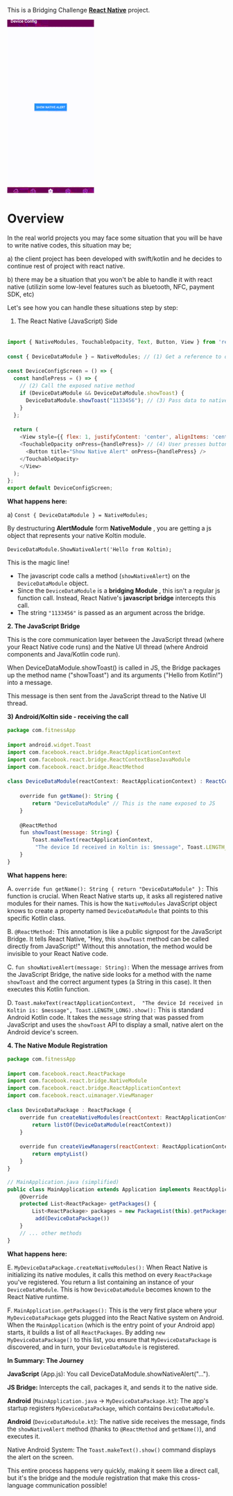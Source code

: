 This is a Bridging Challenge [**React Native**](https://reactnative.dev) project.

![alt text](./bridgeAndroidSmall.gif "Optional Title")
# Overview
In the real world projects you may face some situation that you will be have to write native codes, this situation may be;

a) the client project has been developed with swift/kotlin and he decides to continue rest of project with react native.

b) there may be a situation that you won't be able to handle it with react native (utilizin some low-level features such as bluetooth, NFC, payment SDK, etc)

Let's see how you can handle these situations step by step:

1. The React Native (JavaScript) Side

```js

import { NativeModules, TouchableOpacity, Text, Button, View } from 'react-native';

const { DeviceDataModule } = NativeModules; // (1) Get a reference to our native module

const DeviceConfigScreen = () => {
  const handlePress = () => {
    // (2) Call the exposed native method
    if (DeviceDataModule && DeviceDataModule.showToast) {
      DeviceDataModule.showToast("1133456"); // (3) Pass data to native
    }
  };

  return (
    <View style={{ flex: 1, justifyContent: 'center', alignItems: 'center' }}>
    <TouchableOpacity onPress={handlePress}> // (4) User presses button
      <Button title="Show Native Alert" onPress={handlePress} />
    </TouchableOpacity>
    </View>
  );
};
export default DeviceConfigScreen;
```
**What happens here:**

a) ```Const { DeviceDataModule } = NativeModules;```

By destructuring __AlertModule__ form __NativeModule__ , you are getting a js object that represents your native Koltin module.

```DeviceDataModule.ShowNativeAlert('Hello from Koltin);```  

This is the magic line!

+ The javascript code calls a method (```showNativeAlert```) on the ```DeviceDataModule``` object.
+ Since the ```DeviceDataModule``` is a __bridging Module__ , this isn't a regular js function call. Instead, React Native's __javascript bridge__ intercepts this call.
+ The string ```"1133456"``` is passed as an argument across the bridge.


__2. The JavaScript Bridge__

This is the core communication layer between the JavaScript thread (where your React Native code runs) and the Native UI thread (where Android components and Java/Kotlin code run).

When DeviceDataModule.showToast() is called in JS, the Bridge packages up the method name ("showToast") and its arguments ("Hello from Kotlin!") into a message.

This message is then sent from the JavaScript thread to the Native UI thread.


__3) Android/Koltin side - receiving the call__

```js
package com.fitnessApp

import android.widget.Toast
import com.facebook.react.bridge.ReactApplicationContext
import com.facebook.react.bridge.ReactContextBaseJavaModule
import com.facebook.react.bridge.ReactMethod

class DeviceDataModule(reactContext: ReactApplicationContext) : ReactContextBaseJavaModule(reactContext) {

    override fun getName(): String {
        return "DeviceDataModule" // This is the name exposed to JS
    }

    @ReactMethod
    fun showToast(message: String) {
        Toast.makeText(reactApplicationContext,
         "The device Id received in Koltin is: $message", Toast.LENGTH_SHORT).show()
    }
}

```


__What happens here:__

A.  ```override fun getName(): String { return "DeviceDataModule" }:``` This function is crucial. When React Native starts up, it asks all registered native modules for their names. This is how the ```NativeModules``` JavaScript object knows to create a property named ```DeviceDataModule``` that points to this specific Kotlin class.

B.  ```@ReactMethod:``` This annotation is like a public signpost for the JavaScript Bridge. It tells React Native, "Hey, this ```showToast``` method can be called directly from JavaScript!" Without this annotation, the method would be invisible to your React Native code.

C.  ```fun showNativeAlert(message: String):``` When the message arrives from the JavaScript Bridge, the native side looks for a method with the name ```showToast``` and the correct argument types (a String in this case). It then executes this Kotlin function.

D.  ```Toast.makeText(reactApplicationContext,  "The device Id received in Koltin is: $message", Toast.LENGTH_LONG).show():``` This is standard Android Kotlin code. It takes the ```message``` string that was passed from JavaScript and uses the ```showToast``` API to display a small, native alert on the Android device's screen.

__4. The Native Module Registration__

```js
package com.fitnessApp

import com.facebook.react.ReactPackage
import com.facebook.react.bridge.NativeModule
import com.facebook.react.bridge.ReactApplicationContext
import com.facebook.react.uimanager.ViewManager

class DeviceDataPackage : ReactPackage {
    override fun createNativeModules(reactContext: ReactApplicationContext): List<NativeModule> {
        return listOf(DeviceDataModule(reactContext))
    }

    override fun createViewManagers(reactContext: ReactApplicationContext): List<ViewManager<*, *>> {
        return emptyList()
    }
}
```

```js
// MainApplication.java (simplified)
public class MainApplication extends Application implements ReactApplication {
    @Override
    protected List<ReactPackage> getPackages() {
        List<ReactPackage> packages = new PackageList(this).getPackages();
         add(DeviceDataPackage())
    }
    // ... other methods
}
```

__What happens here:__

E.  ```MyDeviceDataPackage.createNativeModules():``` When React Native is initializing its native modules, it calls this method on every ```ReactPackage``` you've registered. You return a list containing an instance of your ```DeviceDataModule```. This is how ```DeviceDataModule``` becomes known to the React Native runtime.


F.  ```MainApplication.getPackages():``` This is the very first place where your ```MyDeviceDataPackage``` gets plugged into the React Native system on Android. When the ```MainApplication``` (which is the entry point of your Android app) starts, it builds a list of all ```ReactPackages```. By adding ```new MyDeviceDataPackage()``` to this list, you ensure that ```MyDeviceDataPackage``` is discovered, and in turn, your ```DeviceDataModule``` is registered.

__In Summary: The Journey__

__JavaScript__ (App.js): You call DeviceDataModule.showNativeAlert("...").

__JS Bridge:__ Intercepts the call, packages it, and sends it to the native side.

__Android__ (```MainApplication.java``` -> ```MyDeviceDataPackage.kt```): The app's startup registers ```MyDeviceDataPackage```, which contains ```DeviceDataModule```.

__Android__ (```DeviceDataModule.kt```): The native side receives the message, finds the ```showNativeAlert``` method (thanks to ```@ReactMethod``` and ```getName()```), and executes it.

Native Android System: The ```Toast.makeText().show()``` command displays the alert on the screen.

This entire process happens very quickly, making it seem like a direct call, but it's the bridge and the module registration that make this cross-language communication possible!
